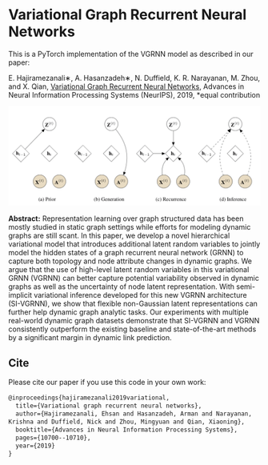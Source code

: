 Variational Graph Recurrent Neural Networks
============

This is a PyTorch implementation of the VGRNN model as described in our paper:

E. Hajiramezanali∗, A. Hasanzadeh∗, N. Duffield, K. R. Narayanan, M. Zhou, and X. Qian, [Variational Graph Recurrent Neural Networks](http://papers.nips.cc/paper/9254-variational-graph-recurrent-neural-networks), Advances in Neural Information Processing Systems (NeurIPS), 2019, *equal contribution

![VGRNN](figure.png)

**Abstract:** Representation learning over graph structured data has been mostly studied in static graph settings while efforts for modeling dynamic graphs are still scant. In this paper, we develop a novel hierarchical variational model that introduces additional latent random variables to jointly model the hidden states of a graph recurrent neural network (GRNN) to capture both topology and node attribute changes in dynamic graphs. We argue that the use of high-level latent random variables in this variational GRNN (VGRNN) can better capture potential variability observed in dynamic graphs as well as the uncertainty of node latent representation. With semi-implicit variational inference developed for this new VGRNN architecture (SI-VGRNN), we show that flexible non-Gaussian latent representations can further help dynamic graph analytic tasks. Our experiments with multiple real-world dynamic graph datasets demonstrate that SI-VGRNN and VGRNN consistently outperform the existing baseline and state-of-the-art methods by a significant margin in dynamic link prediction. 

## Cite

Please cite our paper if you use this code in your own work:

```
@inproceedings{hajiramezanali2019variational,
  title={Variational graph recurrent neural networks},
  author={Hajiramezanali, Ehsan and Hasanzadeh, Arman and Narayanan, Krishna and Duffield, Nick and Zhou, Mingyuan and Qian, Xiaoning},
  booktitle={Advances in Neural Information Processing Systems},
  pages={10700--10710},
  year={2019}
}
```
